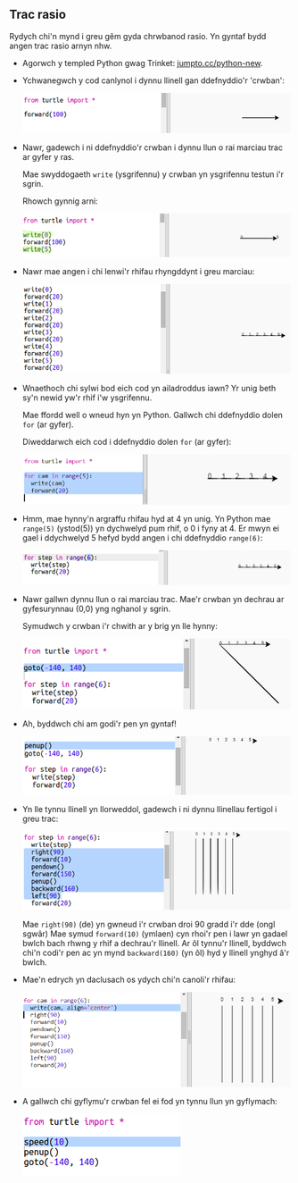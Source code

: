 ## Trac rasio

Rydych chi'n mynd i greu gêm gyda chrwbanod rasio. Yn gyntaf bydd angen trac rasio arnyn nhw.

+ Agorwch y templed Python gwag Trinket: <a href="http://jumpto.cc/python-new" target="_blank">jumpto.cc/python-new</a>.

+ Ychwanegwch y cod canlynol i dynnu llinell gan ddefnyddio'r 'crwban':
    
    ![sgrinlun](images/race-forward.png)

+ Nawr, gadewch i ni ddefnyddio'r crwban i dynnu llun o rai marciau trac ar gyfer y ras.
    
    Mae swyddogaeth `write` (ysgrifennu) y crwban yn ysgrifennu testun i'r sgrin.
    
    Rhowch gynnig arni:
    
    ![sgrinlun](images/race-markings1.png)

+ Nawr mae angen i chi lenwi'r rhifau rhyngddynt i greu marciau:
    
    ![sgrinlun](images/race-markings2.png)

+ Wnaethoch chi sylwi bod eich cod yn ailadroddus iawn? Yr unig beth sy'n newid yw'r rhif i'w ysgrifennu.
    
    Mae ffordd well o wneud hyn yn Python. Gallwch chi ddefnyddio dolen `for` (ar gyfer).
    
    Diweddarwch eich cod i ddefnyddio dolen `for` (ar gyfer):
    
    ![sgrinlun](images/race-for.png)

+ Hmm, mae hynny'n argraffu rhifau hyd at 4 yn unig. Yn Python mae `range(5)` (ystod(5)) yn dychwelyd pum rhif, o 0 i fyny at 4. Er mwyn ei gael i ddychwelyd 5 hefyd bydd angen i chi ddefnyddio `range(6)`:
    
    ![sgrinlun](images/race-range.png)

+ Nawr gallwn dynnu llun o rai marciau trac. Mae'r crwban yn dechrau ar gyfesurynnau (0,0) yng nghanol y sgrin.
    
    Symudwch y crwban i'r chwith ar y brig yn lle hynny:
    
    ![sgrinlun](images/race-goto.png)

+ Ah, byddwch chi am godi'r pen yn gyntaf!
    
    ![sgrinlun](images/race-penup.png)

+ Yn lle tynnu llinell yn llorweddol, gadewch i ni dynnu llinellau fertigol i greu trac:
    
    ![sgrinlun](images/race-lines.png)
    
    Mae `right(90)` (de) yn gwneud i'r crwban droi 90 gradd i'r dde (ongl sgwâr) Mae symud `forward(10)` (ymlaen) cyn rhoi'r pen i lawr yn gadael bwlch bach rhwng y rhif a dechrau'r llinell. Ar ôl tynnu'r llinell, byddwch chi'n codi'r pen ac yn mynd `backward(160)` (yn ôl) hyd y llinell ynghyd â'r bwlch.

+ Mae'n edrych yn daclusach os ydych chi'n canoli'r rhifau:
    
    ![sgrinlun](images/race-center.png)

+ A gallwch chi gyflymu'r crwban fel ei fod yn tynnu llun yn gyflymach:
    
    ![sgrinlun](images/race-speed.png)